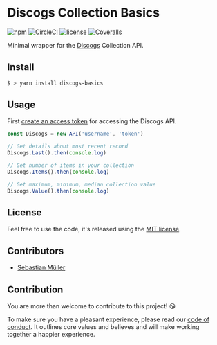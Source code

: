 # Discogs Collection Basics

[![npm](https://img.shields.io/npm/v/discogs-basics.svg)](https://www.npmjs.com/package/discogs-basics)
[![CircleCI](https://img.shields.io/circleci/project/github/sbstjn/discogs-basics.svg)](https://circleci.com/gh/sbstjn/discogs-basics)
[![license](https://img.shields.io/github/license/sbstjn/discogs-basics.svg)](https://github.com/sbstjn/discogs-basics/blob/master/LICENSE.md)
[![Coveralls](https://img.shields.io/coveralls/sbstjn/discogs-basics.svg)](https://coveralls.io/github/sbstjn/discogs-basics)

Minimal wrapper for the [Discogs](https://discogs.com) Collection API.

## Install

```bash
$ > yarn install discogs-basics
```

## Usage

First [create an access token](https://www.discogs.com/de/settings/developers) for accessing the Discogs API.

```javascript
const Discogs = new API('username', 'token')

// Get details about most recent record
Discogs.Last().then(console.log)

// Get number of items in your collection
Discogs.Items().then(console.log)

// Get maximum, minimum, median collection value
Discogs.Value().then(console.log)
```

## License

Feel free to use the code, it's released using the [MIT license](https://github.com/sbstjn/discogs-basics/blob/master/LICENSE.md).

## Contributors

- [Sebastian Müller](https://github.com/sbstjn)

## Contribution

You are more than welcome to contribute to this project! 😘

To make sure you have a pleasant experience, please read our [code of conduct](CODE_OF_CONDUCT.md). It outlines core values and believes and will make working together a happier experience.
